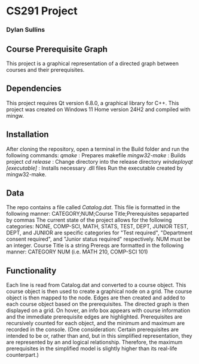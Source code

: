 # CS291 Project
### Dylan Sullins
## Course Prerequisite Graph
This project is a graphical representation of a directed graph between courses and their prerequisites. 
## Dependencies
This project requires Qt version 6.8.0, a graphical library for C++. This project was created on Windows 11 Home version 24H2 and compiled with mingw. 
## Installation
After cloning the repository, open a terminal in the Build folder and run the following commands:
*qmake*                     : Prepares makefile
*mingw32-make*              : Builds project
*cd release*                : Change directory into the release directory
*windeployqt [executable]*  : Installs necessary .dll files
Run the executable created by mingw32-make. 

## Data
The repo contains a file called *Catalog.dat*. This file is formatted in the following manner:
    CATEGORY;NUM;Course Title;Prerequisites sepaparted by commas
The current state of the project allows for the following categories: 
    NONE, COMP-SCI, MATH, STATS, TEST, DEPT, JUNIOR
    TEST, DEPT, and JUNIOR are specific categories for "Test required", "Department consent required", and "Junior status required" respectively.
NUM must be an integer.
Course Title is a string
Prereqs are formatted in the following manner:
    CATEGORY NUM (i.e. MATH 210, COMP-SCI 101)

## Functionality
Each line is read from Catalog.dat and converted to a course object. This course object is then used to create a graphical node on a grid. The course object is then mapped to the node. Edges are then created and added to each course object based on the prerequisites. The directed graph is then displayed on a grid. On hover, an info box appears with course information and the immediate prerequisite edges are highlighted.
Prerequisites are recursively counted for each object, and the minimum and maximum are recorded in the console. (One consideration: Certain prerequisites are intended to be or, rather than and, but in this simplified representation, they are represented by an and logical relationship. Therefore, the maximum prerequisites in the simplified model is slightly higher than its real-life counterpart.)